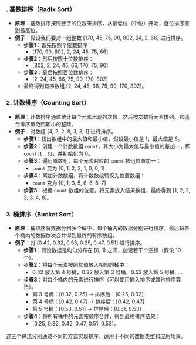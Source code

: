### . **基数排序（Radix Sort）**

- **原理**：基数排序按照数字的位数来排序，从最低位（个位）开始，逐位排序直到最高位。
- **例子**：假设我们要对一组整数 [170, 45, 75, 90, 802, 24, 2, 66] 进行排序。
    - **步骤1**：首先按照个位数排序：
        - [170, 90, 802, 2, 24, 45, 75, 66]
    - **步骤2**：然后按照十位数排序：
        - [802, 2, 24, 45, 66, 170, 75, 90]
    - **步骤3**：最后按照百位数排序：
        - [2, 24, 45, 66, 75, 90, 170, 802]
    - 最终得到有序数组 [2, 24, 45, 66, 75, 90, 170, 802]。

### 2. **计数排序（Counting Sort）**

- **原理**：计数排序通过统计每个元素出现的次数，然后按次数将元素排列。它适合排序值范围较小的整数。
- **例子**：对数组 [4, 2, 2, 8, 3, 3, 1] 进行排序。
    - **步骤1**：找出数组中的最大值和最小值，假设最小值是 1，最大值是 8。
    - **步骤2**：创建一个计数数组 `count`，其大小为最大值与最小值的差加一，即 `count[1..8]`，并初始化为 0。
    - **步骤3**：遍历原数组，每个元素对应的 `count` 数组位置加一：
        - `count` 变为 [0, 1, 2, 2, 1, 0, 0, 1]
    - **步骤4**：累加计数数组，将计数数组转换为位置数组：
        - `count` 变为 [0, 1, 3, 5, 6, 6, 6, 7]
    - **步骤5**：根据 `count` 数组的位置，将元素放入结果数组，最终得到 [1, 2, 2, 3, 3, 4, 8]。

### 3. **桶排序（Bucket Sort）**

- **原理**：桶排序将数据分到多个桶中，每个桶内的数据分别进行排序，最后将各个桶内的数据依次合并得到最终的有序数组。
- **例子**：对 [0.42, 0.32, 0.53, 0.25, 0.47, 0.51] 进行排序。
    - **步骤1**：假设数据是均匀分布在 [0, 1) 之间，创建若干个空桶（假设 10 个）。
    - **步骤2**：将每个元素按照其值放入相应的桶中：
        - 0.42 放入第 4 号桶，0.32 放入第 3 号桶，0.53 放入第 5 号桶……
    - **步骤3**：对每个桶内的元素进行排序（可以使用插入排序或其他排序算法）。
        - 第 3 号桶：[0.32, 0.25] -> 排序后：[0.25, 0.32]
        - 第 4 号桶：[0.42, 0.47] -> 排序后：[0.42, 0.47]
        - 第 5 号桶：[0.53, 0.51] -> 排序后：[0.51, 0.53]
    - **步骤4**：将所有桶中的元素按顺序合并，得到最终排序结果：
        - [0.25, 0.32, 0.42, 0.47, 0.51, 0.53]。

这三个算法分别通过不同的方式实现排序，适用于不同的数据类型和应用场景。